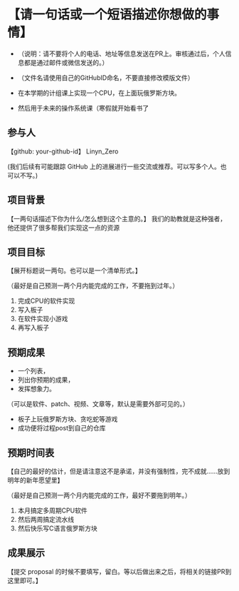 # 【请一句话或一个短语描述你想做的事情】

* （说明：请不要将个人的电话、地址等信息发送在PR上。审核通过后，个人信息都是通过邮件或微信发送的。）
* （文件名请使用自己的GitHubID命名，不要直接修改模版文件）

* 在本学期的计组课上实现一个CPU，在上面玩俄罗斯方块。
* 然后用于未来的操作系统课（寒假就开始看书了

## 参与人

【github: your-github-id】
Linyn_Zero

(我们后续有可能跟踪 GitHub 上的进展进行一些交流或推荐。可以写多个人。也可以不写。)

## 项目背景

【一两句话描述下你为什么/怎么想到这个主意的。】
我们的助教就是这种强者，他还提供了很多帮我们实现这一点的资源

## 项目目标

【展开标题说一两句。也可以是一个清单形式。】

（最好是自己预测一两个月内能完成的工作，不要拖到过年。）
1. 完成CPU的软件实现
2. 写入板子
3. 在软件实现小游戏
4. 再写入板子

## 预期成果

* 一个列表，
* 列出你预期的成果，
* 发挥想象力。

（可以是软件、patch、视频、文章等，默认是需要外部可见的。）
* 板子上玩俄罗斯方块、贪吃蛇等游戏
* 成功便将过程post到自己的仓库

## 预期时间表

【自己的最好的估计，但是请注意这不是承诺，并没有强制性，完不成就……放到明年的新年愿望里】

（最好是自己预测一两个月内能完成的工作，最好不要拖到明年。）
1. 本月搞定多周期CPU软件
2. 然后两周搞定流水线
3. 然后快乐写C语言俄罗斯方块


## 成果展示

【提交 proposal 的时候不要填写，留白。等以后做出来之后，将相关的链接PR到这里即可。】
